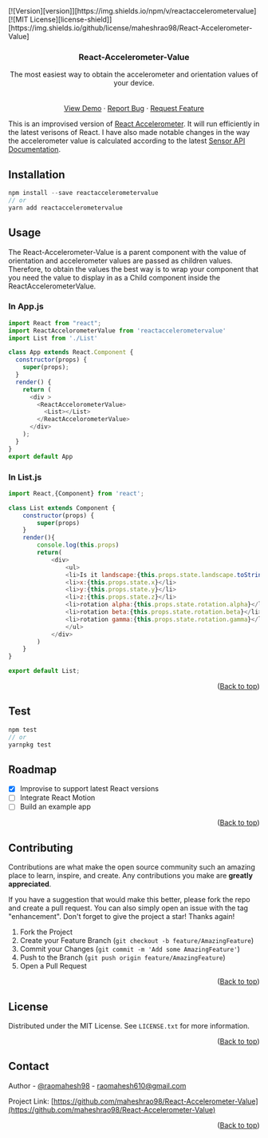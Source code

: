 <div id="top"></div>
[![Version][version]][https://img.shields.io/npm/v/reactaccelerometervalue]
[![MIT License][license-shield]][https://img.shields.io/github/license/maheshrao98/React-Accelerometer-Value]
<div align="center">
  <h3 align="center">React-Accelerometer-Value</h3>

  <p align="center">
    The most easiest way to obtain the accelerometer and orientation values of your device.
    <br />
    <br />
    <br />
    <a href="https://reactaccelerometertest.netlify.app">View Demo</a>
    ·
    <a href="https://github.com/maheshrao98/React-Accelerometer-Value/issues">Report Bug</a>
    ·
    <a href="https://github.com/maheshrao98/React-Accelerometer-Value/issues">Request Feature</a>
  </p>
</div>

This is an improvised version of [React Accelerometer](https://www.npmjs.com/package/react-accelerometer). It will run efficiently in the latest verisons of React. I have also made notable changes in the way the accelerometer value is calculated according to the latest [Sensor API Documentation](https://developer.mozilla.org/en-US/docs/Web/API/Sensor_APIs). 

## Installation
```js
npm install --save reactaccelerometervalue
// or
yarn add reactaccelerometervalue
```

## Usage
The React-Accelerometer-Value is a parent component with the value of orientation and accelerometer values are passed as children values. Therefore, to obtain the values the best way is to wrap your component that you need the value to display in as a Child component inside the ReactAccelerometerValue.

### In App.js
```js
import React from "react";
import ReactAccelorometerValue from 'reactaccelerometervalue'
import List from './List'

class App extends React.Component {
  constructor(props) {
    super(props);
  }
  render() {
    return (
      <div >
        <ReactAccelorometerValue>
          <List></List>
        </ReactAccelorometerValue>
      </div>
    );
  }
}
export default App
```
### In List.js
```js
import React,{Component} from 'react';

class List extends Component {
    constructor(props) {
        super(props)
    }
    render(){
        console.log(this.props)
        return(
            <div>
                <ul>
                <li>Is it landscape:{this.props.state.landscape.toString()} </li>
                <li>x:{this.props.state.x}</li>
                <li>y:{this.props.state.y}</li>
                <li>z:{this.props.state.z}</li>
                <li>rotation alpha:{this.props.state.rotation.alpha}</li>
                <li>rotation beta:{this.props.state.rotation.beta}</li>
                <li>rotation gamma:{this.props.state.rotation.gamma}</li>
                </ul>
            </div>
        )
    }
}

export default List;
```
<p align="right">(<a href="#top">Back to top</a>)</p>

## Test
```js
npm test
// or
yarnpkg test
```

## Roadmap
- [x] Improvise to support latest React versions
- [ ] Integrate React Motion
- [ ] Build an example app

<p align="right">(<a href="#top">Back to top</a>)</p>

## Contributing

Contributions are what make the open source community such an amazing place to learn, inspire, and create. Any contributions you make are **greatly appreciated**.

If you have a suggestion that would make this better, please fork the repo and create a pull request. You can also simply open an issue with the tag "enhancement".
Don't forget to give the project a star! Thanks again!

1. Fork the Project
2. Create your Feature Branch (`git checkout -b feature/AmazingFeature`)
3. Commit your Changes (`git commit -m 'Add some AmazingFeature'`)
4. Push to the Branch (`git push origin feature/AmazingFeature`)
5. Open a Pull Request

<p align="right">(<a href="#top">Back to top</a>)</p>

## License
Distributed under the MIT License. See `LICENSE.txt` for more information.

<p align="right">(<a href="#top">Back to top</a>)</p>

## Contact

Author - [@raomahesh98](https://twitter.com/raomahesh98) - raomahesh610@gmail.com

Project Link: [https://github.com/maheshrao98/React-Accelerometer-Value](https://github.com/maheshrao98/React-Accelerometer-Value)

<p align="right">(<a href="#top">Back to top</a>)</p>
